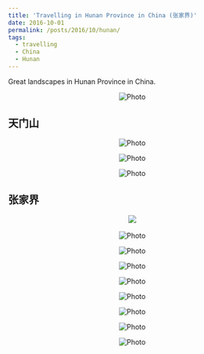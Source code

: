 ```yaml
---
title: 'Travelling in Hunan Province in China (张家界)'
date: 2016-10-01
permalink: /posts/2016/10/hunan/
tags:
  - travelling
  - China
  - Hunan
---
```


Great landscapes in Hunan Province in China.
<p align="center">
  <img src="https://haotang1995.github.io/files/11.jpg?raw=true" alt="Photo"/> 
</p>

## 天门山
<p align="center">
  <img src="https://haotang1995.github.io/files/2.jpg?raw=true" alt="Photo"/> 
</p>
<p align="center">
  <img src="https://haotang1995.github.io/files/3.jpg?raw=true" alt="Photo"/> 
</p>
<p align="center">
  <img src="https://haotang1995.github.io/files/4.jpg?raw=true" alt="Photo"/> 
</p>

## 张家界
<p align="center">
  <img src="https://haotang1995.github.io/files/5.jpg?raw=true"/> 
</p>
<p align="center">
  <img src="https://haotang1995.github.io/files/6.jpg?raw=true" alt="Photo"/> 
</p>
<p align="center">
  <img src="https://haotang1995.github.io/files/7.jpg?raw=true" alt="Photo"/> 
</p>
<p align="center">
  <img src="https://haotang1995.github.io/files/9.jpg?raw=true" alt="Photo"/> 
</p>
<p align="center">
  <img src="https://haotang1995.github.io/files/10.jpg?raw=true" alt="Photo"/> 
</p>
<p align="center">
  <img src="https://haotang1995.github.io/files/11.jpg?raw=true" alt="Photo"/> 
</p>
<p align="center">
  <img src="https://haotang1995.github.io/files/137.jpg?raw=true" alt="Photo"/> 
</p>
<p align="center">
  <img src="https://haotang1995.github.io/files/12.jpg?raw=true" alt="Photo"/> 
</p>
<p align="center">
  <img src="https://haotang1995.github.io/files/13.jpg?raw=true" alt="Photo"/> 
</p>

